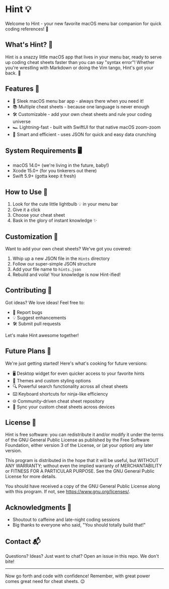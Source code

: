 # Hint 💡

Welcome to Hint - your new favorite macOS menu bar companion for quick coding references! 🚀

## What's Hint? 🤔

Hint is a snazzy little macOS app that lives in your menu bar, ready to serve up coding cheat sheets faster than you can say "syntax error"! Whether you're wrestling with Markdown or doing the Vim tango, Hint's got your back. 💪

## Features 🌟

- 🍎 Sleek macOS menu bar app - always there when you need it!
- 📚 Multiple cheat sheets - because one language is never enough
- 🛠 Customizable - add your own cheat sheets and rule your coding universe
- 🏎 Lightning-fast - built with SwiftUI for that native macOS zoom-zoom
- 🧠 Smart and efficient - uses JSON for quick and easy data crunching

## System Requirements 🖥

- macOS 14.0+ (we're living in the future, baby!)
- Xcode 15.0+ (for you tinkerers out there)
- Swift 5.9+ (gotta keep it fresh)

## How to Use 🚀

1. Look for the cute little lightbulb 💡 in your menu bar
2. Give it a click
3. Choose your cheat sheet
4. Bask in the glory of instant knowledge ✨

## Customization 🎨

Want to add your own cheat sheets? We've got you covered:

1. Whip up a new JSON file in the `Hints` directory
2. Follow our super-simple JSON structure
3. Add your file name to `hints.json`
4. Rebuild and voila! Your knowledge is now Hint-ified!

## Contributing 🤝

Got ideas? We love ideas! Feel free to:
- 🐛 Report bugs
- 💡 Suggest enhancements
- 🛠 Submit pull requests

Let's make Hint awesome together!

## Future Plans 🔮

We're just getting started! Here's what's cooking for future versions:

- 🖥 Desktop widget for even quicker access to your favorite hints
- 🌈 Themes and custom styling options
- 🔍 Powerful search functionality across all cheat sheets
- ⌨️ Keyboard shortcuts for ninja-like efficiency
- 🌐 Community-driven cheat sheet repository
- 🔄 Sync your custom cheat sheets across devices

## License 📄

Hint is free software: you can redistribute it and/or modify it under the terms of the GNU General Public License as published by the Free Software Foundation, either version 3 of the License, or (at your option) any later version.

This program is distributed in the hope that it will be useful, but WITHOUT ANY WARRANTY; without even the implied warranty of MERCHANTABILITY or FITNESS FOR A PARTICULAR PURPOSE. See the GNU General Public License for more details.

You should have received a copy of the GNU General Public License along with this program. If not, see <https://www.gnu.org/licenses/>.

## Acknowledgments 🙏

- Shoutout to caffeine and late-night coding sessions
- Big thanks to everyone who said, "You should totally build that!"

## Contact 📬

Questions? Ideas? Just want to chat? Open an issue in this repo. We don't bite!

---

Now go forth and code with confidence! Remember, with great power comes great need for cheat sheets. 😉
